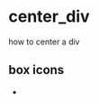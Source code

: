 # center_div
how to center a div

## box icons
-  <link href='https://unpkg.com/boxicons@2.1.4/css/boxicons.min.css' rel='stylesheet'>
